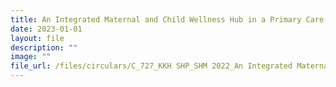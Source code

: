 ```yaml
---
title: An Integrated Maternal and Child Wellness Hub in a Primary Care Clinic
date: 2023-01-01
layout: file
description: ""
image: ""
file_url: /files/circulars/C_727_KKH SHP_SHM 2022_An Integrated Maternal and Child Wellness Hub.pdf
---
```

